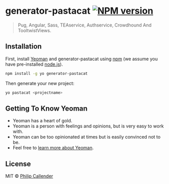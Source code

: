 # generator-pastacat [![NPM version][npm-image]][npm-url]
> Pug, Angular, Sass, TEAservice, Authservice, Crowdhound And TooltwistViews.

## Installation

First, install [Yeoman](http://yeoman.io) and generator-pastacat using [npm](https://www.npmjs.com/) (we assume you have pre-installed [node.js](https://nodejs.org/)).

```bash
npm install -g yo generator-pastacat
```

Then generate your new project:

```bash
yo pastacat <projectname>
```

## Getting To Know Yeoman

 * Yeoman has a heart of gold.
 * Yeoman is a person with feelings and opinions, but is very easy to work with.
 * Yeoman can be too opinionated at times but is easily convinced not to be.
 * Feel free to [learn more about Yeoman](http://yeoman.io/).

## License

MIT © [Philip Callender]()


[npm-image]: https://badge.fury.io/js/generator-pastacat.svg
[npm-url]: https://npmjs.org/package/generator-pastacat
